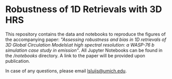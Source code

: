# Robustness of 1D Retrievals with 3D HRS
This repository contains the data and notebooks to reproduce the figures of the accompanying paper: <em>"Assessing robustness and bias in 1D retrievals of 3D Global Circulation Models\\at high spectral resolution: a WASP-76 b simulation case study in emission"</em>. All Jupyter Notebooks can be found in the <em>/notebooks</em> directory. A link to the paper will be provided upon publication.

In case of any questions, please email lsluijs@umich.edu.
